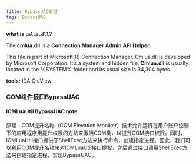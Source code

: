 ```yaml
---
title: BypassUAC笔记
tags: BypassUAC 
---
```


**what is `cmlua.dll`?**

The **cmlua.dll** is a **Connection Manager Admin API Helper**. 

This file is part of Microsoft(R) Connection Manager. Cmlua.dll is developed by Microsoft Corporation. It’s a system and hidden file. **Cmlua.dll** is usually located in the %SYSTEM% folder and its usual size is 34,304 bytes.



**tools:** IDA OleView



### COM组件接口BypassUAC



#### ICMLuaUtil BypassUAC note:

原理：COM提升名称（COM Elevation Moniker）技术允许运行在用户账户控制下的应用程序用提升权限的方法来激活COM类，以提升COM接口权限。同时，ICMLuaUtil接口提供了ShellExec方法来执行命令，创建指定进程。因此，我们可以利用COM提升名称来对ICMLuaUtil接口提权，之后通过接口调用ShellExec方法来创建指定进程，实现BypassUAC。